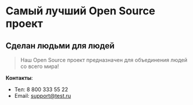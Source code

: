 # Самый лучший Open Source проект

## Сделан людьми для людей

> Наш Open Source проект предназначен для объединения людей со всего мира!

**Контакты**:

* Тел: 8 800 333 55 22
* Email: support@test.ru
